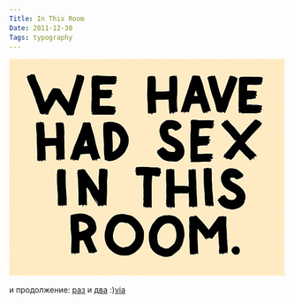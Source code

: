 ```yaml
---
Title: In This Room
Date: 2011-12-30
Tags: typography
---
```


![this-room.jpg](images/this-room.jpg)

и продолжение: [раз](http://www.20x200.com/artworks/4021-steve-lambert-drawings-for-3-rooms-in) и [два](http://www.20x200.com/artworks/4022-steve-lambert-drawings-for-3-rooms-in) :)[via](http://thisisnthappiness.com/post/14987008545/steve-lambert)